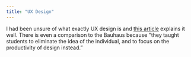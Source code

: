 ```yaml
---
title: "UX Design"
---
```


I had been unsure of what exactly UX design is and [this article](https://www.creativebloq.com/features/why-graphic-designers-need-to-master-ux) explains it well. There is even a comparison to the Bauhaus because "they taught students to eliminate the idea of the individual, and to focus on the productivity of design instead.”
